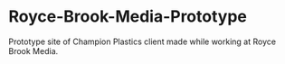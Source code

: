 # Royce-Brook-Media-Prototype
Prototype site of Champion Plastics client made while working at Royce Brook Media. 
